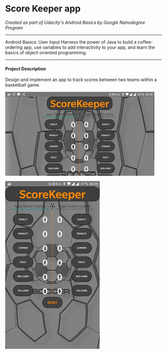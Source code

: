 # Score Keeper app


*Created as part of Udacity's Android Basics by Google Nanodegree Program*
____________

Android Basics: User Input
Harness the power of Java to build a coffee-ordering app, use variables to add interactivity to your app, and learn the basics of object-oriented programming.
____________

#### Project Description

Design and implement an app to track scores between two teams within a basketball game.

![Alt Text](https://github.com/fragargon/ScoreKeeper/raw/master/scorekeeper_1.jpeg)

![Alt Text](https://github.com/fragargon/ScoreKeeper/raw/master/scorekeeper_2.jpeg)
